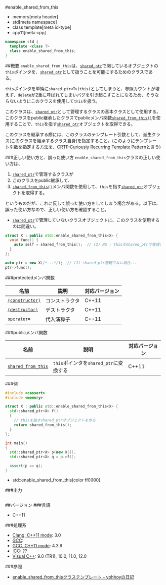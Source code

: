 #enable_shared_from_this
* memory[meta header]
* std[meta namespace]
* class template[meta id-type]
* cpp11[meta cpp]

```cpp
namespace std {
  template <class T>
  class enable_shared_from_this;
}
```

##概要
`enable_shared_from_this`は、[`shared_ptr`](/reference/memory/shared_ptr.md)で関しているオブジェクトの`this`ポインタを、[`shared_ptr`](/reference/memory/shared_ptr.md)として扱うことを可能にするためのクラスである。

`this`ポインタを単純に`shared_ptr<T>(this)`としてしまうと、参照カウントが増えず、`delete`が2重に呼ばれてしまいバグを引き起こすことになるため、そうならないようにこのクラスを使用して`this`を扱う。

このクラスは、[`shared_ptr`](/reference/memory/shared_ptr.md)として管理するクラスの基本クラスとして使用する。このクラスをpublic継承したクラスでpublicメンバ関数[`shared_from_this()`](./enable_shared_from_this/shared_from_this.md)を使用することで、`this`を指す[`shared_ptr`](/reference/memory/shared_ptr.md)オブジェクトを取得できる。

このクラスを継承する際には、このクラスのテンプレート引数として、派生クラス(このクラスを継承するクラス自身)を指定すること。(このようにテンプレート引数を指定する方法を、[CRTP:Curiously Recurring Template Pattern](http://ja.wikibooks.org/wiki/More_C%2B%2B_Idioms/奇妙に再帰したテンプレートパターン(Curiously_Recurring_Template_Pattern))と言う)


###正しい使い方と、誤った使い方
`enable_shared_from_this`クラスの正しい使い方は、

1. [`shared_ptr`](/reference/memory/shared_ptr.md)で管理するクラスが
2. このクラスをpublic継承して、
3. [`shared_from_this()`](./enable_shared_from_this/shared_from_this.md)メンバ関数を使用して、`this`を指す[`shared_ptr`](/reference/memory/shared_ptr.md)オブジェクトを取得する。

というものだが、これに反して誤った使い方をしてしまう場合がある。以下は、誤った使い方なので、正しい使い方を確認すること。

- [`shared_ptr`](/reference/memory/shared_ptr.md)で管理していないクラスオブジェクトに、このクラスを使用するのは間違い。

```cpp
struct X : public std::enable_shared_from_this<X> {
  void func() {
    auto self = shared_from_this();  // (2) NG : thisがshared_ptrで管理されていない
  }
};

auto ptr = new X(/*...*/);  // (1) shared_ptr管理でない場合...
ptr->func();
```


###protectedメンバ関数

| 名前 | 説明 | 対応バージョン |
|-------------------------------------------------------------------------|----------------|-------|
| [`(constructor)`](./enable_shared_from_this/op_constructor.md) | コンストラクタ | C++11 |
| [`(destructor)`](./enable_shared_from_this/op_destructor.md) | デストラクタ   | C++11 |
| [`operator=`](./enable_shared_from_this/op_assign.md)                   | 代入演算子     | C++11 |


###publicメンバ関数

| 名前 | 説明 | 対応バージョン |
|---------------------------------------------------------------------|----------------------------------------|-------|
| [`shared_from_this`](./enable_shared_from_this/shared_from_this.md) | `this`ポインタを`shared_ptr`に変換する | C++11 |


###例
```cpp
#include <cassert>
#include <memory>

struct X : public std::enable_shared_from_this<X> {
  std::shared_ptr<X> f()
  {
    // thisを指すshared_ptrオブジェクトを作る
    return shared_from_this();
  }
};

int main()
{
  std::shared_ptr<X> p(new X());
  std::shared_ptr<X> q = p->f();

  assert(p == q);
}
```
* std::enable_shared_from_this[color ff0000]

###出力
```
```

##バージョン
###言語
- C++11

###処理系
- [Clang, C++11 mode](/implementation.md#clang): 3.0
- [GCC](/implementation.md#gcc): 
- [GCC, C++11 mode](/implementation.md#gcc): 4.3.6
- [ICC](/implementation.md#icc): ??
- [Visual C++](/implementation.md#visual_cpp): 9.0 (TR1), 10.0, 11.0, 12.0


###参照
- [enable_shared_from_thisクラステンプレート - yohhoyの日記](http://d.hatena.ne.jp/yohhoy/20120314/p1)

